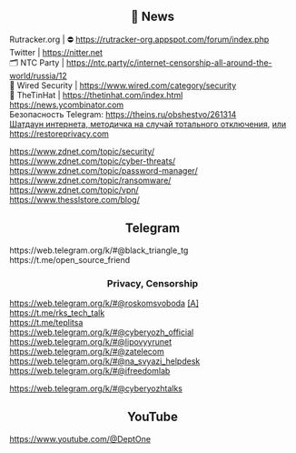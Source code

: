 <h2 align="center">📰 News</h2>

Rutracker.org | ⛔‍ https://rutracker-org.appspot.com/forum/index.php
<br>
Twitter | https://nitter.net
<br>
🗂 NTC Party | https://ntc.party/c/internet-censorship-all-around-the-world/russia/12
<br>
📰 Wired Security | https://www.wired.com/category/security
<br>
📰 TheTinHat | https://thetinhat.com/index.html
<br>
https://news.ycombinator.com
<br>
Безопасность Telegram: https://theins.ru/obshestvo/261314
<br>
[Шатдаун интернета, методичка на случай тотального отключения](https://telegra.ph/Partizanskij-internet-Kakie-prilozheniya-sleduet-ustanovit-dlya-obhoda-blokirovok-i-na-sluchaj-internet-shatdauna-04-06), [или](https://nasvyazi.org/10-glavnyh-pravil-na-sluchaj-shatdauna/)
<br>
https://restoreprivacy.com

https://www.zdnet.com/topic/security/
<br>
https://www.zdnet.com/topic/cyber-threats/
<br>
https://www.zdnet.com/topic/password-manager/
<br>
https://www.zdnet.com/topic/ransomware/
<br>
https://www.zdnet.com/topic/vpn/
<br>
https://www.thesslstore.com/blog/

<h2 align="center"> Telegram</h2>
https://web.telegram.org/k/#@black_triangle_tg
<br>
https://t.me/open_source_friend

<h3 align="center"> Privacy, Censorship</h3>

https://web.telegram.org/k/#@roskomsvoboda [[A]](https://web.telegram.org/a/#-1020195196)
<br>
https://t.me/rks_tech_talk
<br>
https://t.me/teplitsa
<br>
https://web.telegram.org/k/#@cyberyozh_official
<br>
https://web.telegram.org/k/#@lipovyyrunet
<br>
https://web.telegram.org/k/#@zatelecom
<br>
https://web.telegram.org/k/#@na_svyazi_helpdesk
<br>
https://web.telegram.org/k/#@ifreedomlab

https://web.telegram.org/k/#@cyberyozhtalks

<h2 align="center"> YouTube</h2>

https://www.youtube.com/@DeptOne
